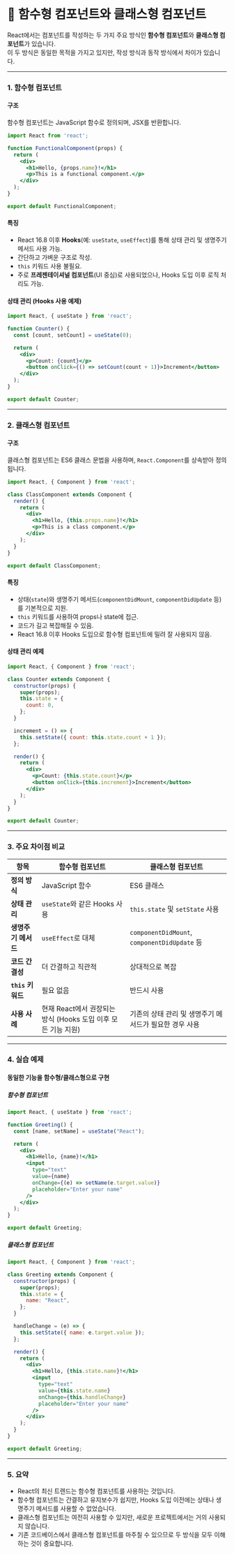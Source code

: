 # 🚀 함수형 컴포넌트와 클래스형 컴포넌트

React에서는 컴포넌트를 작성하는 두 가지 주요 방식인 **함수형 컴포넌트**와 **클래스형 컴포넌트**가 있습니다.     
이 두 방식은 동일한 목적을 가지고 있지만, 작성 방식과 동작 방식에서 차이가 있습니다.

---

### **1. 함수형 컴포넌트**

#### **구조**
함수형 컴포넌트는 JavaScript 함수로 정의되며, JSX를 반환합니다.

```jsx
import React from 'react';

function FunctionalComponent(props) {
  return (
    <div>
      <h1>Hello, {props.name}!</h1>
      <p>This is a functional component.</p>
    </div>
  );
}

export default FunctionalComponent;
```

#### **특징**
- React 16.8 이후 **Hooks**(예: `useState`, `useEffect`)를 통해 상태 관리 및 생명주기 메서드 사용 가능.
- 간단하고 가벼운 구조로 작성.
- `this` 키워드 사용 불필요.
- 주로 **프레젠테이셔널 컴포넌트**(UI 중심)로 사용되었으나, Hooks 도입 이후 로직 처리도 가능.

#### **상태 관리 (Hooks 사용 예제)**
```jsx
import React, { useState } from 'react';

function Counter() {
  const [count, setCount] = useState(0);

  return (
    <div>
      <p>Count: {count}</p>
      <button onClick={() => setCount(count + 1)}>Increment</button>
    </div>
  );
}

export default Counter;
```

---

### **2. 클래스형 컴포넌트**

#### **구조**
클래스형 컴포넌트는 ES6 클래스 문법을 사용하며, `React.Component`를 상속받아 정의됩니다.

```jsx
import React, { Component } from 'react';

class ClassComponent extends Component {
  render() {
    return (
      <div>
        <h1>Hello, {this.props.name}!</h1>
        <p>This is a class component.</p>
      </div>
    );
  }
}

export default ClassComponent;
```

#### **특징**
- 상태(`state`)와 생명주기 메서드(`componentDidMount`, `componentDidUpdate` 등)를 기본적으로 지원.
- `this` 키워드를 사용하여 props나 state에 접근.
- 코드가 길고 복잡해질 수 있음.
- React 16.8 이후 Hooks 도입으로 함수형 컴포넌트에 밀려 잘 사용되지 않음.

#### **상태 관리 예제**
```jsx
import React, { Component } from 'react';

class Counter extends Component {
  constructor(props) {
    super(props);
    this.state = {
      count: 0,
    };
  }

  increment = () => {
    this.setState({ count: this.state.count + 1 });
  };

  render() {
    return (
      <div>
        <p>Count: {this.state.count}</p>
        <button onClick={this.increment}>Increment</button>
      </div>
    );
  }
}

export default Counter;
```

---

### **3. 주요 차이점 비교**

| **항목**            | **함수형 컴포넌트**                                           | **클래스형 컴포넌트**                                   |
|---------------------|-------------------------------------------------------------|-------------------------------------------------------|
| **정의 방식**       | JavaScript 함수                                              | ES6 클래스                                            |
| **상태 관리**       | `useState`와 같은 Hooks 사용                                  | `this.state` 및 `setState` 사용                       |
| **생명주기 메서드** | `useEffect`로 대체                                           | `componentDidMount`, `componentDidUpdate` 등          |
| **코드 간결성**     | 더 간결하고 직관적                                           | 상대적으로 복잡                                       |
| **`this` 키워드**   | 필요 없음                                                    | 반드시 사용                                           |
| **사용 사례**       | 현재 React에서 권장되는 방식 (Hooks 도입 이후 모든 기능 지원) | 기존의 상태 관리 및 생명주기 메서드가 필요한 경우 사용 |

---

### **4. 실습 예제**

#### **동일한 기능을 함수형/클래스형으로 구현**

##### 함수형 컴포넌트
```jsx
import React, { useState } from 'react';

function Greeting() {
  const [name, setName] = useState("React");

  return (
    <div>
      <h1>Hello, {name}!</h1>
      <input 
        type="text" 
        value={name} 
        onChange={(e) => setName(e.target.value)} 
        placeholder="Enter your name" 
      />
    </div>
  );
}

export default Greeting;
```

##### 클래스형 컴포넌트
```jsx
import React, { Component } from 'react';

class Greeting extends Component {
  constructor(props) {
    super(props);
    this.state = {
      name: "React",
    };
  }

  handleChange = (e) => {
    this.setState({ name: e.target.value });
  };

  render() {
    return (
      <div>
        <h1>Hello, {this.state.name}!</h1>
        <input 
          type="text" 
          value={this.state.name} 
          onChange={this.handleChange} 
          placeholder="Enter your name" 
        />
      </div>
    );
  }
}

export default Greeting;
```

---

### **5. 요약**
- React의 최신 트렌드는 함수형 컴포넌트를 사용하는 것입니다.
- 함수형 컴포넌트는 간결하고 유지보수가 쉽지만, Hooks 도입 이전에는 상태나 생명주기 메서드를 사용할 수 없었습니다.
- 클래스형 컴포넌트는 여전히 사용할 수 있지만, 새로운 프로젝트에서는 거의 사용되지 않습니다.
- 기존 코드베이스에서 클래스형 컴포넌트를 마주칠 수 있으므로 두 방식을 모두 이해하는 것이 중요합니다.
